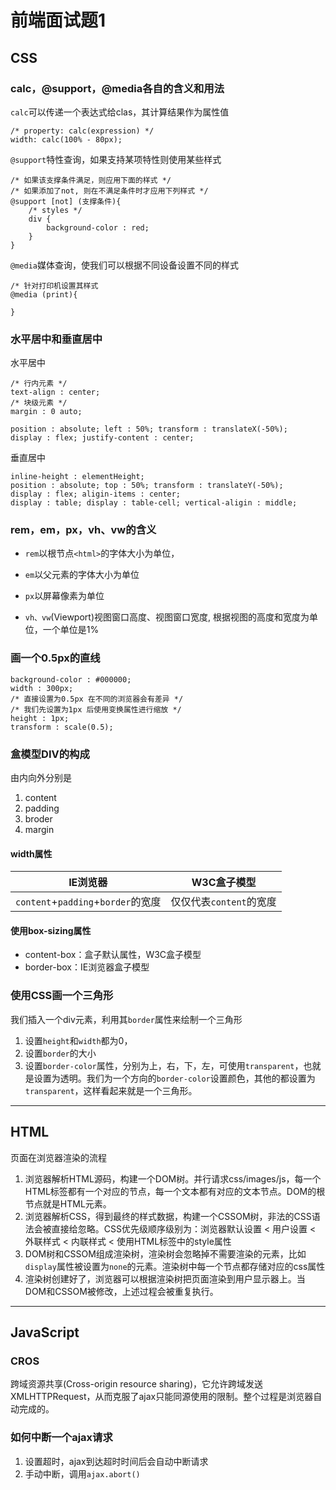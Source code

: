 # 前端面试题1
## CSS
### calc，@support，@media各自的含义和用法


`calc`可以传递一个表达式给clas，其计算结果作为属性值
    
    /* property: calc(expression) */
    width: calc(100% - 80px);

`@support`特性查询，如果支持某项特性则使用某些样式

    /* 如果该支撑条件满足，则应用下面的样式 */
    /* 如果添加了not, 则在不满足条件时才应用下列样式 */
    @support [not] (支撑条件){
        /* styles */
        div {
            background-color : red;
        }
    }

`@media`媒体查询，使我们可以根据不同设备设置不同的样式

    /* 针对打印机设置其样式
    @media (print){

    }


### 水平居中和垂直居中

水平居中

    /* 行内元素 */
    text-align : center;
    /* 块级元素 */
    margin : 0 auto;

    position : absolute; left : 50%; transform : translateX(-50%);
    display : flex; justify-content : center;


垂直居中

    inline-height : elementHeight;
    position : absolute; top : 50%; transform : translateY(-50%);
    display : flex; aligin-items : center; 
    display : table; display : table-cell; vertical-aligin : middle;

### rem，em，px，vh、vw的含义
- `rem`以根节点`<html>`的字体大小为单位，

- `em`以父元素的字体大小为单位

- `px`以屏幕像素为单位

- `vh、vw`(Viewport)视图窗口高度、视图窗口宽度, 根据视图的高度和宽度为单位，一个单位是1%

### 画一个0.5px的直线
    background-color : #000000;
    width : 300px;
    /* 直接设置为0.5px 在不同的浏览器会有差异 */
    /* 我们先设置为1px 后使用变换属性进行缩放 */
    height : 1px;
    transform : scale(0.5);

### 盒模型DIV的构成
由内向外分别是
1. content
2. padding
3. broder
4. margin


#### width属性
|IE浏览器|W3C盒子模型|
|--|--|
|`content`+`padding`+`border`的宽度|仅仅代表`content`的宽度|

#### 使用box-sizing属性
- content-box：盒子默认属性，W3C盒子模型
- border-box：IE浏览器盒子模型

### 使用CSS画一个三角形
我们插入一个div元素，利用其`border`属性来绘制一个三角形

1. 设置`height`和`width`都为0，
2. 设置`border`的大小
3. 设置`border-color`属性，分别为上，右，下，左，可使用`transparent`，也就是设置为透明。我们为一个方向的`border-color`设置颜色，其他的都设置为`transparent`，这样看起来就是一个三角形。

<hr/>

## HTML
页面在浏览器渲染的流程
1. 浏览器解析HTML源码，构建一个DOM树。并行请求css/images/js，每一个HTML标签都有一个对应的节点，每一个文本都有对应的文本节点。DOM的根节点就是HTML元素。
2. 浏览器解析CSS，得到最终的样式数据，构建一个CSSOM树，非法的CSS语法会被直接给忽略。CSS优先级顺序级别为：浏览器默认设置 < 用户设置 < 外联样式 < 内联样式 < 使用HTML标签中的style属性
3. DOM树和CSSOM组成渲染树，渲染树会忽略掉不需要渲染的元素，比如`display`属性被设置为`none`的元素。渲染树中每一个节点都存储对应的css属性
4. 渲染树创建好了，浏览器可以根据渲染树把页面渲染到用户显示器上。当DOM和CSSOM被修改，上述过程会被重复执行。


<hr/>

## JavaScript
### CROS
跨域资源共享(Cross-origin resource sharing)，它允许跨域发送XMLHTTPRequest，从而克服了ajax只能同源使用的限制。整个过程是浏览器自动完成的。

### 如何中断一个ajax请求
1. 设置超时，ajax到达超时时间后会自动中断请求
2. 手动中断，调用`ajax.abort()`






